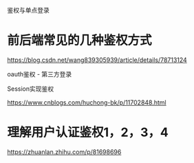 鉴权与单点登录



# 前后端常见的几种鉴权方式

https://blog.csdn.net/wang839305939/article/details/78713124

oauth鉴权 - 第三方登录

Session实现鉴权



https://www.cnblogs.com/huchong-bk/p/11702848.html

# 理解用户认证鉴权1，2，3，4

https://zhuanlan.zhihu.com/p/81698696